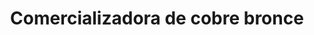 ---
title: "Comercializadora de cobre bronce"
url: /san-bernardo/comercializadora-de-cobre-bronce/
shop: general
---